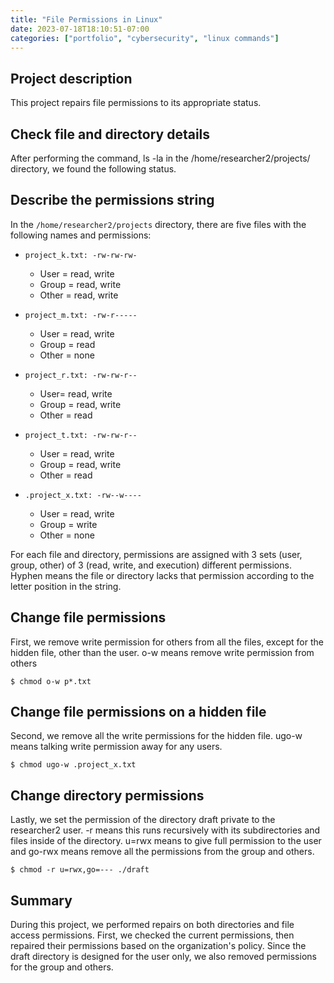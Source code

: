 ```yaml
---
title: "File Permissions in Linux"
date: 2023-07-18T18:10:51-07:00
categories: ["portfolio", "cybersecurity", "linux commands"]
---
```


## Project description

This project repairs file permissions to its appropriate status.

## Check file and directory details

After performing the command, ls -la in the /home/researcher2/projects/ directory, we found the following status.

## Describe the permissions string

In the `/home/researcher2/projects` directory, there are five files with the following names and permissions: 

- `project_k.txt: -rw-rw-rw-`
  - User = read, write
  - Group = read, write
  - Other = read, write

- `project_m.txt: -rw-r-----`
  - User = read, write
  - Group = read
  - Other = none

- `project_r.txt: -rw-rw-r--`
  - User= read, write
  - Group = read, write
  - Other = read

- `project_t.txt: -rw-rw-r--`
  - User = read, write
  - Group = read, write
  - Other = read

- `.project_x.txt: -rw--w----`
  - User = read, write
  - Group = write
  - Other = none

For each file and directory, permissions are assigned with 3 sets (user, group,
other) of 3 (read, write, and execution) different permissions. Hyphen means the
file or directory lacks that permission according to the letter position in the
string.

## Change file permissions

First, we remove write permission for others from all the files, except for the
hidden file, other than the user. o-w means remove write permission from others

`$ chmod o-w p*.txt`

## Change file permissions on a hidden file

Second, we remove all the write permissions for the hidden file. ugo-w means
talking write permission away for any users.

`$ chmod ugo-w .project_x.txt`

## Change directory permissions

Lastly, we set the permission of the directory draft private to the researcher2
user. -r means this runs recursively with its subdirectories and files inside of
the directory. u=rwx means to give full permission to the user and go-rwx means
remove all the permissions from the group and others.

`$ chmod -r u=rwx,go=--- ./draft`

## Summary

During this project, we performed repairs on both directories and file access
permissions. First, we checked the current permissions, then repaired their
permissions based on the organization's policy. Since the draft directory is
designed for the user only, we also removed permissions for the group and
others.
